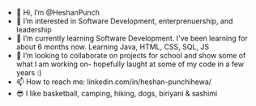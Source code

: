 - 👋 Hi, I’m @HeshanPunch
- 👀 I’m interested in Software Development, enterprenuership, and leadership
- 🌱 I’m currently learning Software Development. I've been learning for about 6 months now. Learning Java, HTML, CSS, SQL, JS
- 🤝 I’m looking to collaborate on projects for school and show some of what I am working on- hopefully laught at some of my code in a few years :) 
- 📫 How to reach me: linkedin.com/in/heshan-punchihewa/
- 😎 I like basketball, camping, hiking, dogs, biriyani & sashimi

<!---
HeshanPunch/HeshanPunch is a ✨ special ✨ repository because its `README.md` (this file) appears on your GitHub profile.
You can click the Preview link to take a look at your changes.
--->
